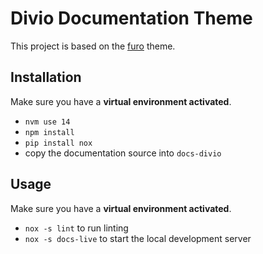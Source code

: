 # Divio Documentation Theme

This project is based on the [furo](https://github.com/pradyunsg/furo) theme.


## Installation

Make sure you have a **virtual environment activated**.

- `nvm use 14`
- `npm install`
- `pip install nox`
- copy the documentation source into `docs-divio`

## Usage

Make sure you have a **virtual environment activated**.

- `nox -s lint` to run linting
- `nox -s docs-live` to start the local development server
